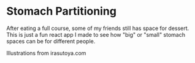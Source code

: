 # Stomach Partitioning
After eating a full course, some of my friends still has space for dessert.
This is just a fun react app I made to see how "big" or "small" stomach spaces can be for different people.

Illustrations from irasutoya.com
